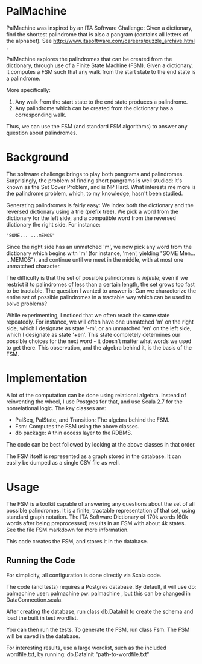 # PalMachine

PalMachine was inspired by an ITA Software Challenge: Given a dictionary, find the shortest palindrome that is also a pangram (contains all letters of the alphabet).  See http://www.itasoftware.com/careers/puzzle_archive.html .

PalMachine explores the palindromes that can be created from the dictionary, through use of a Finite State Machine (FSM).  Given a dictionary, it computes a FSM such that any walk from the start state to the end state is a palindrome.

More specifically:
1. Any walk from the start state to the end state produces a palindrome.
2. Any palindrome which can be created from the dictionary has a corresponding walk.

Thus, we can use the FSM (and standard FSM algorithms) to answer any question about palindromes.

# Background

The software challenge brings to play both pangrams and palindromes.  Surprisingly, the problem of finding short pangrams is well studied: it's known as the Set Cover Problem, and is NP Hard.  What interests me more is the palindrome problem, which, to my knowledge, hasn't been studied.

Generating palindromes is fairly easy: We index both the dictionary and the reversed dictionary using a trie (prefix tree).  We pick a word from the dictionary for the left side, and a compatible word from the reversed dictionary the right side.  For instance:

    "SOME... ...mEMOS"

Since the right side has an unmatched 'm', we now pick any word from the dictionary which begins with 'm' (for instance, 'men', yielding "SOME Men... ...MEMOS"), and continue until we meet in the middle, with at most one unmatched character.

The difficulty is that the set of possible palindromes is _infinite_; even if we restrict it to palindromes of less than a certain length, the set grows too fast to be tractable.  The question I wanted to answer is: Can we characterize the entire set of possible palindromes in a tractable way which can be used to solve problems?

While experimenting, I noticed that we often reach the same state repeatedly.  For instance, we will often have one unmatched 'm' on the right side, which I designate as state '-m', or an unmatched 'en' on the left side, which I designate as state '+en'.  This state completely determines our possible choices for the next word - it doesn't matter what words we used to get there.  This observation, and the algebra behind it, is the basis of the FSM.

# Implementation

A lot of the computation can be done using relational algebra.  Instead of reinventing the wheel, I use Postgres for that, and use Scala 2.7 for the nonrelational logic.  The key classes are:

* PalSeq, PalState, and Transition: The algebra behind the FSM.
* Fsm: Computes the FSM using the above classes.
* db package: A thin access layer to the RDBMS.

The code can be best followed by looking at the above classes in that order.

The FSM itself is represented as a graph stored in the database.  It can easily be dumped as a single CSV file as well.

# Usage

The FSM is a toolkit capable of answering any questions about the set of all possible palindromes.  It is a finite, tractable representation of that set, using standard graph notation.  The ITA Software Dictionary of 170k words (60k words after being preprocessed) results in an FSM with about 4k states.  See the file FSM.markdown for more information.

This code creates the FSM, and stores it in the database.

## Running the Code

For simplicity, all configuration is done directly via Scala code.

The code (and tests) requires a Postgres database.  By default, it will use db: palmachine user: palmachine pw: palmachine 
, but this can be changed in DataConnection.scala.

After creating the database, run class db.DataInit to create the schema and load the built in test wordlist.

You can then run the tests.  To generate the FSM, run class Fsm.  The FSM will be saved in the database.

For interesting results, use a large wordlist, such as the included wordfile.txt, by running:
	db.DataInit "path-to-wordfile.txt"

